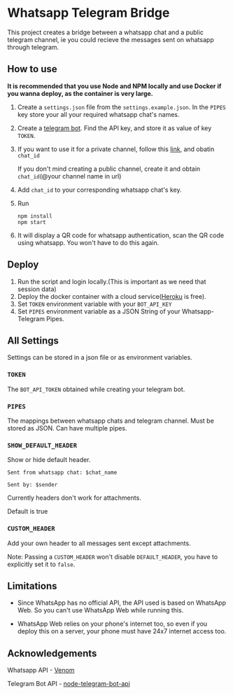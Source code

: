 # Whatsapp Telegram Bridge

This project creates a bridge between a whatsapp chat and a public telegram channel, ie you could recieve the messages sent on whatsapp through telegram.

## How to use

**It is recommended that you use Node and NPM locally and use Docker if you wanna deploy, as the container is very large.**

1. Create a `settings.json` file from the `settings.example.json`. In the `PIPES` key store your all your required whatsapp chat's names.

2. Create a [telegram bot](https://sendpulse.com/knowledge-base/chatbot/create-telegram-chatbot). Find the API key, and store it as value of key `TOKEN`.

3. If you want to use it for a private channel, follow this [link](https://sarafian.github.io/low-code/2020/03/24/create-private-telegram-chatbot.html), and obatin `chat_id`

    If you don't mind creating a public channel, create it and obtain `chat_id`(@your channel name in url)

4. Add `chat_id` to your corresponding whatsapp chat's key.

5. Run 
    ```
    npm install
    npm start
    ```

6. It will display a QR code for whatsapp authentication, scan the QR code using whatsapp. You won't have to do this again.

## Deploy

1. Run the script and login locally.(This is important as we need that session data)
2. Deploy the docker container with a cloud service([Heroku](https://heroku.com) is free).
3. Set `TOKEN` environment variable with your `BOT_API_KEY`
4. Set `PIPES` environment variable as a JSON String of your Whatsapp-Telegram Pipes.

## All Settings

Settings can be stored in a json file or as environment variables.

### `TOKEN` 

The `BOT_API_TOKEN` obtained while creating your telegram bot. 

### `PIPES`

The mappings between whatsapp chats and telegram channel. Must be stored as JSON. Can have multiple pipes.

### `SHOW_DEFAULT_HEADER`

Show or hide default header.
```
Sent from whatsapp chat: $chat_name

Sent by: $sender
```
Currently headers don't work for attachments.

Default is true

### `CUSTOM_HEADER`

Add your own header to all messages sent except attachments.

Note: Passing a `CUSTOM_HEADER` won't disable `DEFAULT_HEADER`, you have to explicitly set it to `false`.

## Limitations

- Since WhatsApp has no official API, the API used is based on WhatsApp Web. So you can't use WhatsApp Web while running this.

- WhatsApp Web relies on your phone's internet too, so even if you deploy this on a server, your phone must have 24x7 internet access too.

## Acknowledgements

Whatsapp API - [Venom](https://github.com/orkestral/venom)

Telegram Bot API - [node-telegram-bot-api](https://github.com/yagop/node-telegram-bot-api)